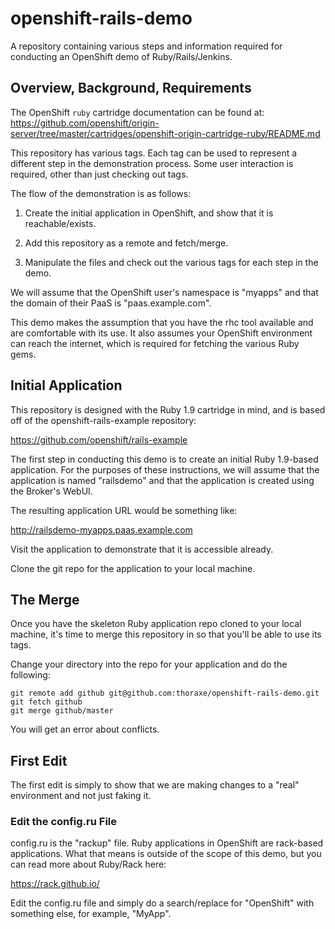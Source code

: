 # openshift-rails-demo
A repository containing various steps and information required for conducting an
OpenShift demo of Ruby/Rails/Jenkins.

## Overview, Background, Requirements
The OpenShift `ruby` cartridge documentation can be found at:
https://github.com/openshift/origin-server/tree/master/cartridges/openshift-origin-cartridge-ruby/README.md

This repository has various tags. Each tag can be used to represent a different
step in the demonstration process. Some user interaction is required, other than
just checking out tags.

The flow of the demonstration is as follows:

1. Create the initial application in OpenShift, and show that it is
reachable/exists.

2. Add this repository as a remote and fetch/merge.

3. Manipulate the files and check out the various tags for each step in the
demo.

We will assume that the OpenShift user's namespace is "myapps" and that the
domain of their PaaS is "paas.example.com".

This demo makes the assumption that you have the rhc tool available and are
comfortable with its use. It also assumes your OpenShift environment can reach
the internet, which is required for fetching the various Ruby gems.

## Initial Application
This repository is designed with the Ruby 1.9 cartridge in mind, and is based
off of the openshift-rails-example repository:

https://github.com/openshift/rails-example

The first step in conducting this demo is to create an initial Ruby 1.9-based
application. For the purposes of these instructions, we will assume that the
application is named "railsdemo" and that the application is created using the
Broker's WebUI.

The resulting application URL would be something like:

http://railsdemo-myapps.paas.example.com

Visit the application to demonstrate that it is accessible already.

Clone the git repo for the application to your local machine.

## The Merge
Once you have the skeleton Ruby application repo cloned to your local machine,
it's time to merge this repository in so that you'll be able to use its tags.

Change your directory into the repo for your application and do the following:
```
git remote add github git@github.com:thoraxe/openshift-rails-demo.git
git fetch github
git merge github/master
```

You will get an error about conflicts. <resolution instructions>

## First Edit
The first edit is simply to show that we are making changes to a "real"
environment and not just faking it.

### Edit the config.ru File
config.ru is the "rackup" file. Ruby applications in OpenShift are rack-based
applications. What that means is outside of the scope of this demo, but you can
read more about Ruby/Rack here:

https://rack.github.io/

Edit the config.ru file and simply do a search/replace for "OpenShift" with
something else, for example, "MyApp".
